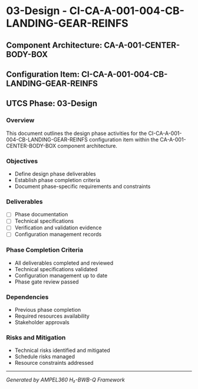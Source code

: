 # 03-Design - CI-CA-A-001-004-CB-LANDING-GEAR-REINFS

## Component Architecture: CA-A-001-CENTER-BODY-BOX
## Configuration Item: CI-CA-A-001-004-CB-LANDING-GEAR-REINFS
## UTCS Phase: 03-Design

### Overview
This document outlines the design phase activities for the CI-CA-A-001-004-CB-LANDING-GEAR-REINFS configuration item within the CA-A-001-CENTER-BODY-BOX component architecture.

### Objectives
- Define design phase deliverables
- Establish phase completion criteria
- Document phase-specific requirements and constraints

### Deliverables
- [ ] Phase documentation
- [ ] Technical specifications
- [ ] Verification and validation evidence
- [ ] Configuration management records

### Phase Completion Criteria
- All deliverables completed and reviewed
- Technical specifications validated
- Configuration management up to date
- Phase gate review passed

### Dependencies
- Previous phase completion
- Required resources availability
- Stakeholder approvals

### Risks and Mitigation
- Technical risks identified and mitigated
- Schedule risks managed
- Resource constraints addressed

---
*Generated by AMPEL360 H₂-BWB-Q Framework*
